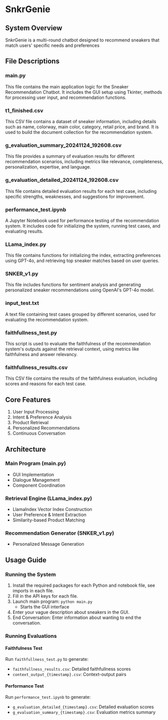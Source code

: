 # SnkrGenie

## System Overview
SnkrGenie is a multi-round chatbot designed to recommend sneakers that match users' specific needs and preferences

## File Descriptions

### main.py
This file contains the main application logic for the Sneaker Recommendation Chatbot. It includes the GUI setup using Tkinter, methods for processing user input, and recommendation functions.

### t1_finished.csv
This CSV file contains a dataset of sneaker information, including details such as name, colorway, main color, category, retail price, and brand. It is used to build the document collection for the recommendation system.

### g_evaluation_summary_20241124_192608.csv
This file provides a summary of evaluation results for different recommendation scenarios, including metrics like relevance, completeness, personalization, expertise, and language.

### g_evaluation_detailed_20241124_192608.csv
This file contains detailed evaluation results for each test case, including specific strengths, weaknesses, and suggestions for improvement.

### performance_test.ipynb
A Jupyter Notebook used for performance testing of the recommendation system. It includes code for initializing the system, running test cases, and evaluating results.

### LLama_index.py
This file contains functions for initializing the index, extracting preferences using GPT-4o, and retrieving top sneaker matches based on user queries.

### SNKER_v1.py
This file includes functions for sentiment analysis and generating personalized sneaker recommendations using OpenAI's GPT-4o model.

### input_test.txt
A text file containing test cases grouped by different scenarios, used for evaluating the recommendation system.

### faithfullness_test.py
This script is used to evaluate the faithfulness of the recommendation system's outputs against the retrieval context, using metrics like faithfulness and answer relevancy.

### faithfullness_results.csv
This CSV file contains the results of the faithfulness evaluation, including scores and reasons for each test case.

## Core Features
1. User Input Processing
2. Intent & Preference Analysis
3. Product Retrieval
4. Personalized Recommendations
5. Continuous Conversation

## Architecture

### Main Program (main.py)
- GUI Implementation
- Dialogue Management
- Component Coordination

### Retrieval Engine (LLama_index.py)
- LlamaIndex Vector Index Construction
- User Preference & Intent Extraction
- Similarity-based Product Matching

### Recommendation Generator (SNKER_v1.py)
- Personalized Message Generation

## Usage Guide
### Running the System
1. Install the required packages for each Python and notebook file, see imports in each file.
2. Fill in the API keys for each file.
3. Launch main program: `python main.py`
   - Starts the GUI interface
4. Enter your vague description about sneakers in the GUI.
5. End Conversation: Enter information about wanting to end the conversation.

### Running Evaluations

#### Faithfulness Test
Run `faithfullness_test.py` to generate:
- `faithfullness_results.csv`: Detailed faithfullness scores
- `context_output_{timestamp}.csv`: Context-output pairs

#### Performance Test
Run `performance_test.ipynb` to generate:
- `g_evaluation_detailed_{timestamp}.csv`: Detailed evaluation scores
- `g_evaluation_summary_{timestamp}.csv`: Evaluation metrics summary
